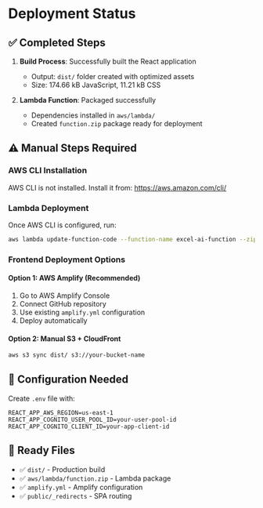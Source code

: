 # Deployment Status

## ✅ Completed Steps

1. **Build Process**: Successfully built the React application
   - Output: `dist/` folder created with optimized assets
   - Size: 174.66 kB JavaScript, 11.21 kB CSS

2. **Lambda Function**: Packaged successfully
   - Dependencies installed in `aws/lambda/`
   - Created `function.zip` package ready for deployment

## ⚠️ Manual Steps Required

### AWS CLI Installation
AWS CLI is not installed. Install it from: https://aws.amazon.com/cli/

### Lambda Deployment
Once AWS CLI is configured, run:
```bash
aws lambda update-function-code --function-name excel-ai-function --zip-file fileb://aws/lambda/function.zip
```

### Frontend Deployment Options

#### Option 1: AWS Amplify (Recommended)
1. Go to AWS Amplify Console
2. Connect GitHub repository
3. Use existing `amplify.yml` configuration
4. Deploy automatically

#### Option 2: Manual S3 + CloudFront
```bash
aws s3 sync dist/ s3://your-bucket-name
```

## 🔧 Configuration Needed

Create `.env` file with:
```
REACT_APP_AWS_REGION=us-east-1
REACT_APP_COGNITO_USER_POOL_ID=your-user-pool-id
REACT_APP_COGNITO_CLIENT_ID=your-app-client-id
```

## 📁 Ready Files
- ✅ `dist/` - Production build
- ✅ `aws/lambda/function.zip` - Lambda package
- ✅ `amplify.yml` - Amplify configuration
- ✅ `public/_redirects` - SPA routing